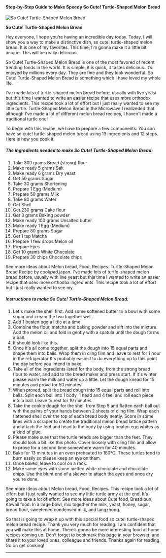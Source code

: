             

#### Step-by-Step Guide to Make Speedy So Cute! Turtle-Shaped Melon Bread

![So Cute! Turtle-Shaped Melon Bread](https://img-global.cpcdn.com/recipes/5337571941941248/751x532cq70/so-cute-turtle-shaped-melon-bread-recipe-main-photo.jpg)

**So Cute! Turtle-Shaped Melon Bread**

Hey everyone, I hope you’re having an incredible day today. Today, I will show you a way to make a distinctive dish, so cute! turtle-shaped melon bread. It is one of my favorites. This time, I’m gonna make it a little bit unique. This will be really delicious.

So Cute! Turtle-Shaped Melon Bread is one of the most favored of recent trending foods in the world. It is simple, it is quick, it tastes delicious. It’s enjoyed by millions every day. They are fine and they look wonderful. So Cute! Turtle-Shaped Melon Bread is something which I have loved my whole life.

I've made lots of turtle-shaped melon bread before, usually with live yeast but this time I wanted to write an easier recipe that uses more orthodox ingredients. This recipe took a lot of effort but I just really wanted to see my little turtle. Turtle-Shaped Melon Bread in the Microwave I realizeded that although I've made a lot of different melon bread recipes, I haven't made a traditional turtle one!

To begin with this recipe, we have to prepare a few components. You can have so cute! turtle-shaped melon bread using 19 ingredients and 12 steps. Here is how you cook it.

##### The ingredients needed to make So Cute! Turtle-Shaped Melon Bread:

1.  Take 300 grams Bread (strong) flour
2.  Make ready 5 grams Salt
3.  Make ready 6 grams Dry yeast
4.  Get 50 grams Sugar
5.  Take 30 grams Shortening
6.  Prepare 1 Egg (Medium)
7.  Prepare 50 grams Milk
8.  Take 80 grams Water
9.  Get Shell
10.  Get 230 grams Cake flour
11.  Get 3 grams Baking powder
12.  Make ready 100 grams Unsalted butter
13.  Make ready 1 Egg (Medium)
14.  Prepare 80 grams Sugar
15.  Get 1 tsp Matcha
16.  Prepare 1 few drops Melon oil
17.  Prepare Eyes
18.  Get 10 grams White Chocolate
19.  Prepare 30 chips Chocolate chips

See more ideas about Melon bread, Food, Recipes. Turtle-Shaped Melon Bread Recipe by cookpad.japan. I've made lots of turtle-shaped melon bread before, usually with live yeast but this time I wanted to write an easier recipe that uses more orthodox ingredients. This recipe took a lot of effort but I just really wanted to see my.

##### Instructions to make So Cute! Turtle-Shaped Melon Bread:

1.  Let's make the shell first. Add some softened butter to a bowl with some sugar and cream the two together well.
2.  Add 1 beaten egg a little at a time.
3.  Combine the flour, matcha and baking powder and sift into the mixture. Add the melon oil and fold in gently with a spatula until the dough forms a ball.
4.  It should look like this.
5.  Once it's all come together, split the dough into 15 equal parts and shape them into balls. Wrap them in cling film and leave to rest for 1 hour in the refrigerator It's probably easiest to do everything up to this point the day before you intend to bake.
6.  Take all of the ingredients listed for the body, from the strong bread flour to water, and add to the bread maker and press start. If it's winter please warm the milk and water up a little. Let the dough knead for 15 minutes and prove for 50 minutes.
7.  When proved, split the bread dough into 15 equal parts and roll into balls. Split each ball into 1 body, 1 head and 4 feel and roll each piece into a ball. Leave to rest for 10 minutes.
8.  Take the cookie dough for the shell from Step 5 and flatten each ball out with the palms of your hands between 2 sheets of cling film. Wrap each flattened shell over the top of each bread body neatly. Score in some lines with a scraper to create the traditional melon bread lattice pattern and attach the feet and head to the body by using beaten egg whites as a kind of glue.
9.  Please make sure that the turtle heads are bigger than the feet. They should look a bit like this photo. Cover loosely with cling film and allow to prove for a second time somewhere warm for 40 minutes.
10.  Bake for 13 minutes in an oven preheated to 180℃. These turtles tend to burn easily so please keep an eye on them.
11.  Once baked, leave to cool on a rack.
12.  Make some eyes with some melted white chocolate and chocolate chips. Use the blunt end of a skewer to attach the eyes and once dry you're done.

See more ideas about Melon bread, Food, Recipes. This recipe took a lot of effort but I just really wanted to see my little turtle army at the end. It's going to take a lot of effort. See more ideas about Cute food, Bread bun, Kawaii food. In a large bowl, mix together the milk, yeast, honey, sugar, bread flour, sweetened condensed milk, and tangzhong.

So that is going to wrap it up with this special food so cute! turtle-shaped melon bread recipe. Thank you very much for reading. I am confident that you will make this at home. There’s gonna be more interesting food at home recipes coming up. Don’t forget to bookmark this page in your browser, and share it to your loved ones, colleague and friends. Thanks again for reading. Go on get cooking!

* * *